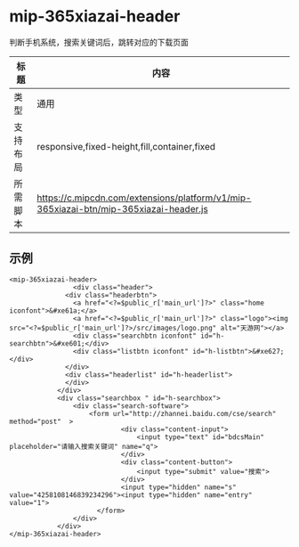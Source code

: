 ﻿
# mip-365xiazai-header

判断手机系统，搜索关键词后，跳转对应的下载页面

标题|内容
----|----
类型|通用
支持布局|responsive,fixed-height,fill,container,fixed
所需脚本|https://c.mipcdn.com/extensions/platform/v1/mip-365xiazai-btn/mip-365xiazai-header.js


## 示例

```
<mip-365xiazai-header>
				<div class="header">
		      <div class="headerbtn">
		        <a href="<?=$public_r['main_url']?>" class="home iconfont">&#xe61a;</a>
		        <a href="<?=$public_r['main_url']?>" class="logo"><img src="<?=$public_r['main_url']?>/src/images/logo.png" alt="天游网"></a>
		        <div class="searchbtn iconfont" id="h-searchbtn">&#xe601;</div>
		        <div class="listbtn iconfont" id="h-listbtn">&#xe627;</div>
		      </div>
		      <div class="headerlist" id="h-headerlist">
		      </div>
		    </div>
		    <div class="searchbox " id="h-searchbox">
		        <div class="search-software">
		            <form url="http://zhannei.baidu.com/cse/search" method="post"  >
		                    <div class="content-input">
		                        <input type="text" id="bdcsMain" placeholder="请输入搜索关键词" name="q">
		                    </div>
		                    <div class="content-button">
		                        <input type="submit" value="搜索">
		                    </div>
		                    <input type="hidden" name="s" value="4258108146839234296"><input type="hidden" name="entry" value="1">
		              </form>
		        </div>
		    </div>
</mip-365xiazai-header>
